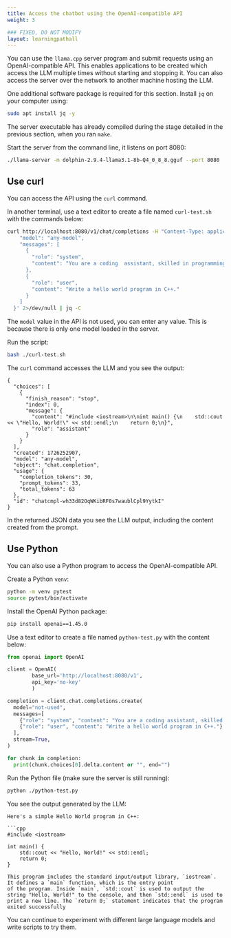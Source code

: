 ```yaml
---
title: Access the chatbot using the OpenAI-compatible API 
weight: 3

### FIXED, DO NOT MODIFY
layout: learningpathall
---
```


You can use the `llama.cpp` server program and submit requests using an OpenAI-compatible API.
This enables applications to be created which access the LLM multiple times without starting and stopping it. You can also access the server over the network to another machine hosting the LLM.

One additional software package is required for this section. Install `jq` on your computer using:

```bash
sudo apt install jq -y
```

The server executable has already compiled during the stage detailed in the previous section, when you ran `make`. 

Start the server from the command line, it listens on port 8080:

```bash
./llama-server -m dolphin-2.9.4-llama3.1-8b-Q4_0_8_8.gguf --port 8080
```

## Use curl

You can access the API using the `curl` command. 

In another terminal, use a text editor to create a file named `curl-test.sh` with the commands below: 

```bash
curl http://localhost:8080/v1/chat/completions -H "Content-Type: application/json"   -d '{
    "model": "any-model",
    "messages": [
      {
        "role": "system",
        "content": "You are a coding  assistant, skilled in programming."
      },
      {
        "role": "user",
        "content": "Write a hello world program in C++."
      }
    ]
  }' 2>/dev/null | jq -C
```

The `model` value in the API is not used, you can enter any value. This is because there is only one model loaded in the server. 

Run the script:

```bash
bash ./curl-test.sh
```

The `curl` command accesses the LLM and you see the output:

```output
{
  "choices": [
    {
      "finish_reason": "stop",
      "index": 0,
      "message": {
        "content": "#include <iostream>\n\nint main() {\n    std::cout << \"Hello, World!\" << std::endl;\n    return 0;\n}",
        "role": "assistant"
      }
    }
  ],
  "created": 1726252907,
  "model": "any-model",
  "object": "chat.completion",
  "usage": {
    "completion_tokens": 30,
    "prompt_tokens": 33,
    "total_tokens": 63
  },
  "id": "chatcmpl-wh33d82OqWKibRF0s7waublCpl9YytkI"
}
```

In the returned JSON data you see the LLM output, including the content created from the prompt. 

## Use Python

You can also use a Python program to access the OpenAI-compatible API.

Create a Python `venv`:

```bash
python -m venv pytest
source pytest/bin/activate
```

Install the OpenAI Python package:
```bash
pip install openai==1.45.0
```

Use a text editor to create a file named `python-test.py` with the content below: 

```python
from openai import OpenAI

client = OpenAI(
        base_url='http://localhost:8080/v1',
        api_key='no-key'
        )

completion = client.chat.completions.create(
  model="not-used",
  messages=[
    {"role": "system", "content": "You are a coding assistant, skilled in programming.."},
    {"role": "user", "content": "Write a hello world program in C++."}
  ],
  stream=True,
)

for chunk in completion:
  print(chunk.choices[0].delta.content or "", end="")
```

Run the Python file (make sure the server is still running):

```bash
python ./python-test.py
```

You see the output generated by the LLM:

```output
Here's a simple Hello World program in C++:

```cpp
#include <iostream>

int main() {
    std::cout << "Hello, World!" << std::endl;
    return 0;
}

This program includes the standard input/output library, `iostream`. It defines a `main` function, which is the entry point                of the program. Inside `main`, `std::cout` is used to output the string "Hello, World!" to the console, and then `std::endl` is used to print a new line. The `return 0;` statement indicates that the program exited successfully
```

You can continue to experiment with different large language models and write scripts to try them.
